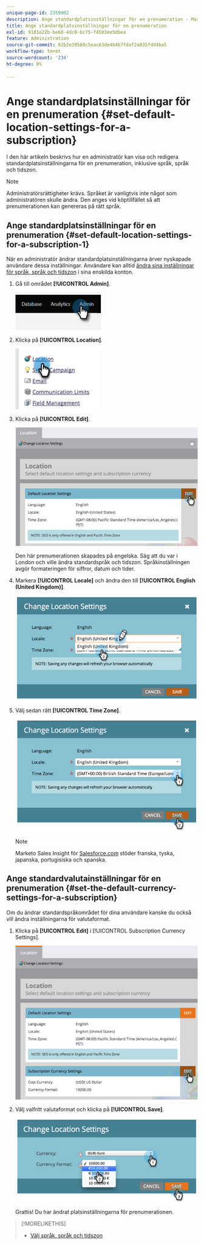 ```yaml
---
unique-page-id: 2359902
description: Ange standardplatsinställningar för en prenumeration - Marketo Docs - produktdokumentation
title: Ange standardplatsinställningar för en prenumeration
exl-id: 9181e22b-be60-4dc0-bc75-f4583ee5dbea
feature: Administration
source-git-commit: 02b2e39580c5eac63de4b4b7fdaf2a835fdd4ba5
workflow-type: tm+mt
source-wordcount: '234'
ht-degree: 0%

---
```


# Ange standardplatsinställningar för en prenumeration {#set-default-location-settings-for-a-subscription}

I den här artikeln beskrivs hur en administratör kan visa och redigera standardplatsinställningarna för en prenumeration, inklusive språk, språk och tidszon.

>[!NOTE]
>
>Administratörsrättigheter krävs. Språket är vanligtvis inte något som administratören skulle ändra. Den anges vid köptillfället så att prenumerationen kan genereras på rätt språk.

## Ange standardplatsinställningar för en prenumeration {#set-default-location-settings-for-a-subscription-1}

När en administratör ändrar standardplatsinställningarna ärver nyskapade användare dessa inställningar. Användare kan alltid [ändra sina inställningar för språk, språk och tidszon](/help/marketo/product-docs/administration/settings/select-your-language-locale-and-time-zone.md) i sina enskilda konton.

1. Gå till området **[!UICONTROL Admin]**.

   ![](assets/set-default-location-settings-for-a-subscription-1.png)

1. Klicka på **[!UICONTROL Location]**.

   ![](assets/set-default-location-settings-for-a-subscription-2.png)

1. Klicka på **[!UICONTROL Edit]**.

   ![](assets/set-default-location-settings-for-a-subscription-3.png)

   Den här prenumerationen skapades på engelska. Säg att du var i London och ville ändra standardspråk och tidszon. Språkinställningen avgör formateringen för siffror, datum och tider.

1. Markera **[!UICONTROL Locale]** och ändra den till **[!UICONTROL English (United Kingdom)]**.

   ![](assets/set-default-location-settings-for-a-subscription-4.png)

1. Välj sedan rätt **[!UICONTROL Time Zone]**.

   ![](assets/set-default-location-settings-for-a-subscription-5.png)

   >[!NOTE]
   >
   >Marketo Sales Insight för [Salesforce.com](https://salesforce.com/) stöder franska, tyska, japanska, portugisiska och spanska.

## Ange standardvalutainställningar för en prenumeration {#set-the-default-currency-settings-for-a-subscription}

Om du ändrar standardspråkområdet för dina användare kanske du också vill ändra inställningarna för valutaformat.

1. Klicka på **[!UICONTROL Edit]** i [!UICONTROL Subscription Currency Settings].

   ![](assets/set-default-location-settings-for-a-subscription-6.png)

1. Välj valfritt valutaformat och klicka på **[!UICONTROL Save]**.

   ![](assets/set-default-location-settings-for-a-subscription-7.png)

   Grattis! Du har ändrat platsinställningarna för prenumerationen.

>[!MORELIKETHIS]
>
>* [Välj språk, språk och tidszon](/help/marketo/product-docs/administration/settings/select-your-language-locale-and-time-zone.md)
